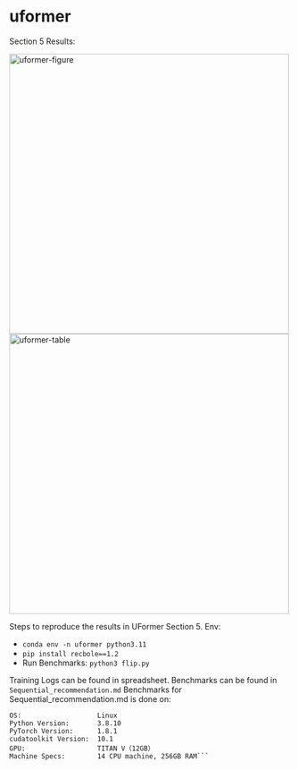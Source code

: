 # uformer
Section 5 Results:

<img width="501" alt="uformer-figure" src="https://github.com/user-attachments/assets/56ba9e92-74ca-420b-be71-d5896669f9f2">
<img width="501" alt="uformer-table" src="https://github.com/user-attachments/assets/e5ea907d-bfd5-4fba-b5b5-3377a834c242">



Steps to reproduce the results in UFormer Section 5.
Env:
- `conda env -n uformer python3.11`
- `pip install recbole==1.2`
- Run Benchmarks: `python3 flip.py`

Training Logs can be found in spreadsheet.
Benchmarks can be found in `Sequential_recommendation.md`
Benchmarks for Sequential_recommendation.md is done on:
```
OS:                   Linux
Python Version:       3.8.10
PyTorch Version:      1.8.1
cudatoolkit Version:  10.1
GPU:                  TITAN V（12GB）
Machine Specs:        14 CPU machine, 256GB RAM```
